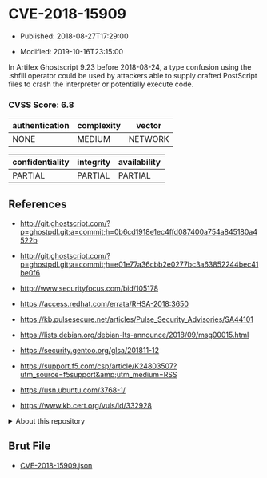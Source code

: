 # CVE-2018-15909

- Published: 2018-08-27T17:29:00

- Modified: 2019-10-16T23:15:00

In Artifex Ghostscript 9.23 before 2018-08-24, a type confusion using the .shfill operator could be used by attackers able to supply crafted PostScript files to crash the interpreter or potentially execute code.

### CVSS Score: **6.8**

| authentication | complexity | vector |
| --- | --- | --- |
| NONE | MEDIUM | NETWORK |

| confidentiality | integrity | availability |
| --- | --- | --- |
| PARTIAL | PARTIAL | PARTIAL |

## References

* http://git.ghostscript.com/?p=ghostpdl.git;a=commit;h=0b6cd1918e1ec4ffd087400a754a845180a4522b

* http://git.ghostscript.com/?p=ghostpdl.git;a=commit;h=e01e77a36cbb2e0277bc3a63852244bec41be0f6

* http://www.securityfocus.com/bid/105178

* https://access.redhat.com/errata/RHSA-2018:3650

* https://kb.pulsesecure.net/articles/Pulse_Security_Advisories/SA44101

* https://lists.debian.org/debian-lts-announce/2018/09/msg00015.html

* https://security.gentoo.org/glsa/201811-12

* https://support.f5.com/csp/article/K24803507?utm_source=f5support&amp;utm_medium=RSS

* https://usn.ubuntu.com/3768-1/

* https://www.kb.cert.org/vuls/id/332928

<details>
<summary>About this repository</summary> 

  This repository is part of the project [Live Hack CVE](https://github.com/Live-Hack-CVE). Main website can be found [www.live-hack.org](https://www.live-hack.org) 
  
  Made by [Sn0wAlice](https://github.com/Sn0wAlice) for the people that care about security and need to have a feed of the latest CVEs. Hope you enjoy it, don't forget to star the repo and follow me on [Twitter](https://twitter.com/Sn0wAlice) and [Github](https://github.com/Sn0wAlice). And that is my [personnal website](https://www.alice-snow.me/)

  - [Home Page](https://github.com/Live-Hack-CVE)
  - [Framework](https://github.com/Live-Hack-CVE/cve-framework)
  - [CVE database](https://github.com/Live-Hack-CVE/full_database)
  - [Changelog](https://github.com/Live-Hack-CVE/Changelog)
</details>

## Brut File

* [CVE-2018-15909.json](https://raw.githubusercontent.com/Live-Hack-CVE/full_database/main/cves/2018/CVE-2018-15909.json)

